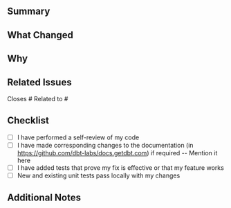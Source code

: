 ## Summary
<!-- Provide a brief description of the changes in this PR -->

## What Changed
<!-- Describe the changes made in this PR -->

## Why
<!-- Explain the motivation for these changes -->

## Related Issues
<!-- Link any related issues using #issue_number -->
Closes #
Related to #


## Checklist
- [ ] I have performed a self-review of my code
- [ ] I have made corresponding changes to the documentation (in https://github.com/dbt-labs/docs.getdbt.com) if required -- Mention it here
- [ ] I have added tests that prove my fix is effective or that my feature works
- [ ] New and existing unit tests pass locally with my changes

## Additional Notes
<!-- Any additional information that would be helpful for reviewers -->